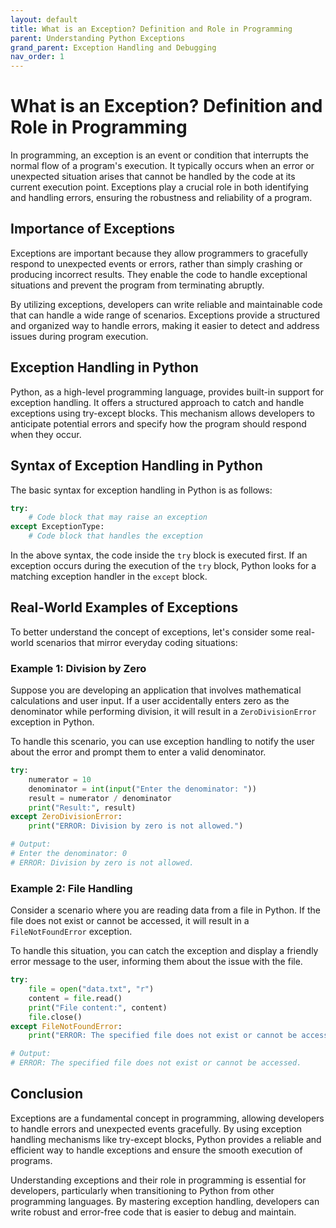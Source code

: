 ```yaml
---
layout: default
title: What is an Exception? Definition and Role in Programming
parent: Understanding Python Exceptions
grand_parent: Exception Handling and Debugging
nav_order: 1
---
```

# What is an Exception? Definition and Role in Programming

In programming, an exception is an event or condition that interrupts the normal flow of a program's execution. It typically occurs when an error or unexpected situation arises that cannot be handled by the code at its current execution point. Exceptions play a crucial role in both identifying and handling errors, ensuring the robustness and reliability of a program.

## Importance of Exceptions

Exceptions are important because they allow programmers to gracefully respond to unexpected events or errors, rather than simply crashing or producing incorrect results. They enable the code to handle exceptional situations and prevent the program from terminating abruptly.

By utilizing exceptions, developers can write reliable and maintainable code that can handle a wide range of scenarios. Exceptions provide a structured and organized way to handle errors, making it easier to detect and address issues during program execution.

## Exception Handling in Python

Python, as a high-level programming language, provides built-in support for exception handling. It offers a structured approach to catch and handle exceptions using try-except blocks. This mechanism allows developers to anticipate potential errors and specify how the program should respond when they occur.

## Syntax of Exception Handling in Python

The basic syntax for exception handling in Python is as follows:

```python
try:
    # Code block that may raise an exception
except ExceptionType:
    # Code block that handles the exception
```

In the above syntax, the code inside the `try` block is executed first. If an exception occurs during the execution of the `try` block, Python looks for a matching exception handler in the `except` block.

## Real-World Examples of Exceptions

To better understand the concept of exceptions, let's consider some real-world scenarios that mirror everyday coding situations:

### Example 1: Division by Zero

Suppose you are developing an application that involves mathematical calculations and user input. If a user accidentally enters zero as the denominator while performing division, it will result in a `ZeroDivisionError` exception in Python.

To handle this scenario, you can use exception handling to notify the user about the error and prompt them to enter a valid denominator.

```python
try:
    numerator = 10
    denominator = int(input("Enter the denominator: "))
    result = numerator / denominator
    print("Result:", result)
except ZeroDivisionError:
    print("ERROR: Division by zero is not allowed.")

# Output:
# Enter the denominator: 0
# ERROR: Division by zero is not allowed.
```

### Example 2: File Handling

Consider a scenario where you are reading data from a file in Python. If the file does not exist or cannot be accessed, it will result in a `FileNotFoundError` exception.

To handle this situation, you can catch the exception and display a friendly error message to the user, informing them about the issue with the file.

```python
try:
    file = open("data.txt", "r")
    content = file.read()
    print("File content:", content)
    file.close()
except FileNotFoundError:
    print("ERROR: The specified file does not exist or cannot be accessed.")

# Output:
# ERROR: The specified file does not exist or cannot be accessed.
```

## Conclusion

Exceptions are a fundamental concept in programming, allowing developers to handle errors and unexpected events gracefully. By using exception handling mechanisms like try-except blocks, Python provides a reliable and efficient way to handle exceptions and ensure the smooth execution of programs.

Understanding exceptions and their role in programming is essential for developers, particularly when transitioning to Python from other programming languages. By mastering exception handling, developers can write robust and error-free code that is easier to debug and maintain.